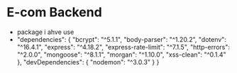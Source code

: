 # E-com Backend
 - package i ahve use
 -  "dependencies": {
    "bcrypt": "^5.1.1",
    "body-parser": "^1.20.2",
    "dotenv": "^16.4.1",
    "express": "^4.18.2",
    "express-rate-limit": "^7.1.5",
    "http-errors": "^2.0.0",
    "mongoose": "^8.1.1",
    "morgan": "^1.10.0",
    "xss-clean": "^0.1.4"
  },
  "devDependencies": {
    "nodemon": "^3.0.3"
  }
}

